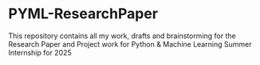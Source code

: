 # PYML-ResearchPaper
This repository contains all my work, drafts and brainstorming for the Research Paper and Project work for Python &amp; Machine Learning Summer Internship for 2025 
